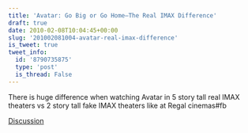 ```yaml
---
title: 'Avatar: Go Big or Go Home—The Real IMAX Difference'
draft: true
date: 2010-02-08T10:04:45+00:00
slug: '201002081004-avatar-real-imax-difference'
is_tweet: true
tweet_info:
  id: '8790735875'
  type: 'post'
  is_thread: False
---
```




There is huge difference when watching Avatar in 5 story tall real IMAX theaters vs 2 story tall fake IMAX theaters like at Regal cinemas#fb

[Discussion](https://x.com/sytelus/status/8790735875)
